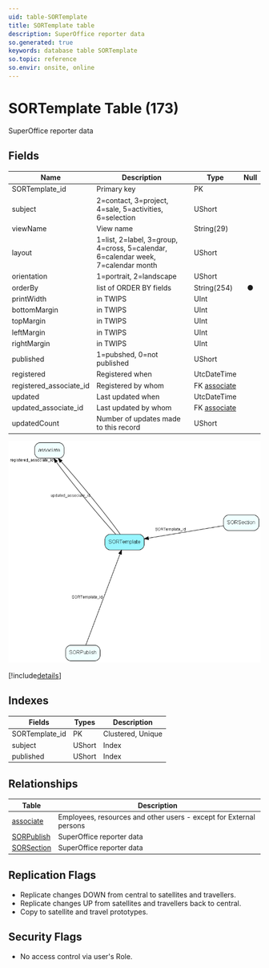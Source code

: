 ```yaml
---
uid: table-SORTemplate
title: SORTemplate table
description: SuperOffice reporter data
so.generated: true
keywords: database table SORTemplate
so.topic: reference
so.envir: onsite, online
---
```


# SORTemplate Table (173)

SuperOffice reporter data

## Fields

| Name | Description | Type | Null |
|------|-------------|------|:----:|
|SORTemplate\_id|Primary key|PK| |
|subject|2=contact, 3=project, 4=sale, 5=activities, 6=selection|UShort| |
|viewName|View name|String(29)| |
|layout|1=list, 2=label, 3=group, 4=cross, 5=calendar, 6=calendar week, 7=calendar month|UShort| |
|orientation|1=portrait, 2=landscape|UShort| |
|orderBy|list of ORDER BY fields|String(254)|&#x25CF;|
|printWidth|in TWIPS|UInt| |
|bottomMargin|in TWIPS|UInt| |
|topMargin|in TWIPS|UInt| |
|leftMargin|in TWIPS|UInt| |
|rightMargin|in TWIPS|UInt| |
|published|1=pubshed, 0=not published|UShort| |
|registered|Registered when|UtcDateTime| |
|registered\_associate\_id|Registered by whom|FK [associate](associate.md)| |
|updated|Last updated when|UtcDateTime| |
|updated\_associate\_id|Last updated by whom|FK [associate](associate.md)| |
|updatedCount|Number of updates made to this record|UShort| |


![SORTemplate table relationship diagram](./media/SORTemplate.png)

[!include[details](./includes/sortemplate.md)]

## Indexes

| Fields | Types | Description |
|--------|-------|-------------|
|SORTemplate\_id |PK |Clustered, Unique |
|subject |UShort |Index |
|published |UShort |Index |

## Relationships

| Table|  Description |
|------|-------------|
|[associate](associate.md)  |Employees, resources and other users - except for External persons |
|[SORPublish](sorpublish.md)  |SuperOffice reporter data |
|[SORSection](sorsection.md)  |SuperOffice reporter data |


## Replication Flags

* Replicate changes DOWN from central to satellites and travellers.
* Replicate changes UP from satellites and travellers back to central.
* Copy to satellite and travel prototypes.

## Security Flags

* No access control via user's Role.

